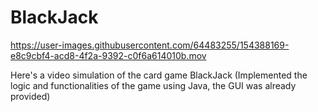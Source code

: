# BlackJack
https://user-images.githubusercontent.com/64483255/154388169-e8c9cbf4-acd8-4f2a-9392-c0f6a614010b.mov

Here's a video simulation of the card game BlackJack (Implemented the logic and functionalities of the game using Java, the GUI was already provided)



<!-- 
![image](https://user-images.githubusercontent.com/64483255/154343364-3718eb38-d032-4e49-8aed-7a31f231e680.png) -->
